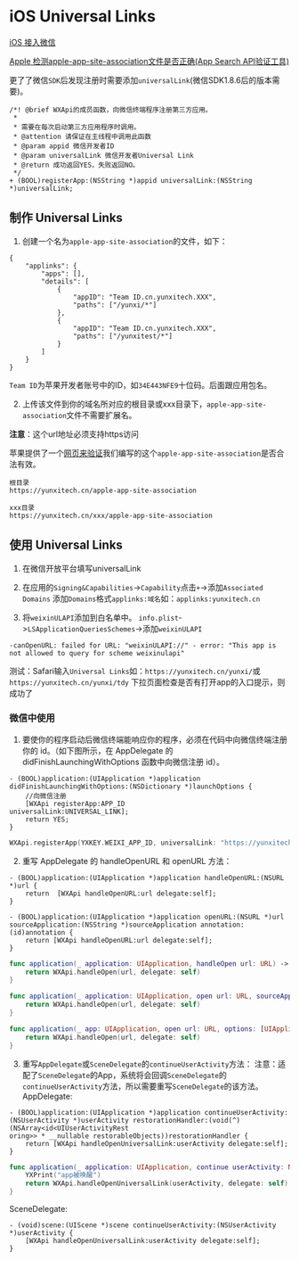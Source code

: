 # iOS Universal Links

[iOS 接入微信](https://developers.weixin.qq.com/doc/oplatform/Mobile_App/Access_Guide/iOS.html)

[Apple 检测apple-app-site-association文件是否正确(App Search API验证工具)](https://search.developer.apple.com/appsearch-validation-tool/)

更了了微信`SDK`后发现注册时需要添加`universalLink`(微信SDK1.8.6后的版本需要)。
```
/*! @brief WXApi的成员函数，向微信终端程序注册第三方应用。
 *
 * 需要在每次启动第三方应用程序时调用。
 * @attention 请保证在主线程中调用此函数
 * @param appid 微信开发者ID
 * @param universalLink 微信开发者Universal Link
 * @return 成功返回YES，失败返回NO。
 */
+ (BOOL)registerApp:(NSString *)appid universalLink:(NSString *)universalLink;
```

## 制作 Universal Links

1. 创建一个名为`apple-app-site-association`的文件，如下：
```
{
    "applinks": {
        "apps": [],
        "details": [
            {
                "appID": "Team ID.cn.yunxitech.XXX",
                "paths": ["/yunxi/*"]
            },
            {
                "appID": "Team ID.cn.yunxitech.XXX",
                "paths": ["/yunxitest/*"]
            }
        ]
    }
}
```
`Team ID`为苹果开发者账号中的ID，如`34E443NFE9`十位码。后面跟应用包名。

2. 上传该文件到你的域名所对应的根目录或xxx目录下，`apple-app-site-association`文件不需要扩展名。

**注意**：这个url地址必须支持https访问

苹果提供了一个[网页来验证](https://search.developer.apple.com/appsearch-validation-tool/)我们编写的这个`apple-app-site-association`是否合法有效。

```
根目录
https://yunxitech.cn/apple-app-site-association

xxx目录
https://yunxitech.cn/xxx/apple-app-site-association
```

## 使用 Universal Links

1. 在微信开放平台填写universalLink

2. 在应用的`Signing&Capabilities`->`Capability`点击`+`->添加`Associated Domains`
添加`Domains`格式`applinks:域名`如：`applinks:yunxitech.cn`

3. 将`weixinULAPI`添加到白名单中。
`info.plist`->`LSApplicationQueriesSchemes`->添加`weixinULAPI`
```
-canOpenURL: failed for URL: "weixinULAPI://" - error: "This app is not allowed to query for scheme weixinulapi"
```
测试：Safari输入`Universal Links`如：`https://yunxitech.cn/yunxi/`或`https://yunxitech.cn/yunxi/tdy`
下拉页面检查是否有打开app的入口提示，则成功了

### 微信中使用

1. 要使你的程序启动后微信终端能响应你的程序，必须在代码中向微信终端注册你的 id。（如下图所示，在 AppDelegate 的 didFinishLaunchingWithOptions 函数中向微信注册 id）。
```
- (BOOL)application:(UIApplication *)application didFinishLaunchingWithOptions:(NSDictionary *)launchOptions {
    //向微信注册
    [WXApi registerApp:APP_ID
universalLink:UNIVERSAL_LINK];
    return YES;
}
```
```swift
WXApi.registerApp(YXKEY.WEIXI_APP_ID, universalLink: "https://yunxitech.cn/yunxi/")
```
2. 重写 AppDelegate 的 handleOpenURL 和 openURL 方法：
```
- (BOOL)application:(UIApplication *)application handleOpenURL:(NSURL *)url {
    return  [WXApi handleOpenURL:url delegate:self];
}

- (BOOL)application:(UIApplication *)application openURL:(NSURL *)url sourceApplication:(NSString *)sourceApplication annotation:(id)annotation {
    return [WXApi handleOpenURL:url delegate:self];
}
```
```swift
func application(_ application: UIApplication, handleOpen url: URL) -> Bool {
    return WXApi.handleOpen(url, delegate: self)
}

func application(_ application: UIApplication, open url: URL, sourceApplication: String?, annotation: Any) -> Bool {
    return WXApi.handleOpen(url, delegate: self)
}

func application(_ app: UIApplication, open url: URL, options: [UIApplicationOpenURLOptionsKey : Any] = [:]) -> Bool {
    return WXApi.handleOpen(url, delegate: self)
}
```
3. 重写`AppDelegate`或`SceneDelegate`的`continueUserActivity`方法： 注意：适配了`SceneDelegate`的App，系统将会回调`SceneDelegate`的`continueUserActivity`方法，所以需要重写`SceneDelegate`的该方法。
AppDelegate:
```
- (BOOL)application:(UIApplication *)application continueUserActivity:(NSUserActivity *)userActivity restorationHandler:(void(^)(NSArray<id<UIUserActivityRest
oring>> * __nullable restorableObjects))restorationHandler {
    return [WXApi handleOpenUniversalLink:userActivity delegate:self];
}
```
```swift
func application(_ application: UIApplication, continue userActivity: NSUserActivity, restorationHandler: @escaping ([Any]?) -> Void) -> Bool {
    YXPrint("app被唤醒")
    return WXApi.handleOpenUniversalLink(userActivity, delegate: self)
}
```
SceneDelegate:
```
- (void)scene:(UIScene *)scene continueUserActivity:(NSUserActivity *)userActivity {
    [WXApi handleOpenUniversalLink:userActivity delegate:self];
}
```

